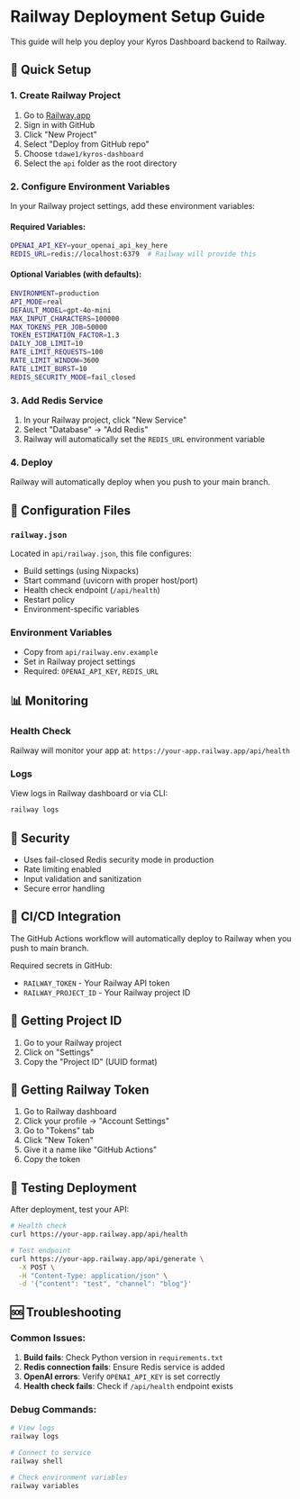 # Railway Deployment Setup Guide

This guide will help you deploy your Kyros Dashboard backend to Railway.

## 🚀 Quick Setup

### 1. Create Railway Project

1. Go to [Railway.app](https://railway.app)
2. Sign in with GitHub
3. Click "New Project"
4. Select "Deploy from GitHub repo"
5. Choose `tdawe1/kyros-dashboard`
6. Select the `api` folder as the root directory

### 2. Configure Environment Variables

In your Railway project settings, add these environment variables:

#### Required Variables:
```bash
OPENAI_API_KEY=your_openai_api_key_here
REDIS_URL=redis://localhost:6379  # Railway will provide this
```

#### Optional Variables (with defaults):
```bash
ENVIRONMENT=production
API_MODE=real
DEFAULT_MODEL=gpt-4o-mini
MAX_INPUT_CHARACTERS=100000
MAX_TOKENS_PER_JOB=50000
TOKEN_ESTIMATION_FACTOR=1.3
DAILY_JOB_LIMIT=10
RATE_LIMIT_REQUESTS=100
RATE_LIMIT_WINDOW=3600
RATE_LIMIT_BURST=10
REDIS_SECURITY_MODE=fail_closed
```

### 3. Add Redis Service

1. In your Railway project, click "New Service"
2. Select "Database" → "Add Redis"
3. Railway will automatically set the `REDIS_URL` environment variable

### 4. Deploy

Railway will automatically deploy when you push to your main branch.

## 🔧 Configuration Files

### `railway.json`
Located in `api/railway.json`, this file configures:
- Build settings (using Nixpacks)
- Start command (uvicorn with proper host/port)
- Health check endpoint (`/api/health`)
- Restart policy
- Environment-specific variables

### Environment Variables
- Copy from `api/railway.env.example`
- Set in Railway project settings
- Required: `OPENAI_API_KEY`, `REDIS_URL`

## 📊 Monitoring

### Health Check
Railway will monitor your app at: `https://your-app.railway.app/api/health`

### Logs
View logs in Railway dashboard or via CLI:
```bash
railway logs
```

## 🔐 Security

- Uses fail-closed Redis security mode in production
- Rate limiting enabled
- Input validation and sanitization
- Secure error handling

## 🚀 CI/CD Integration

The GitHub Actions workflow will automatically deploy to Railway when you push to main branch.

Required secrets in GitHub:
- `RAILWAY_TOKEN` - Your Railway API token
- `RAILWAY_PROJECT_ID` - Your Railway project ID

## 📝 Getting Project ID

1. Go to your Railway project
2. Click on "Settings"
3. Copy the "Project ID" (UUID format)

## 🔑 Getting Railway Token

1. Go to Railway dashboard
2. Click your profile → "Account Settings"
3. Go to "Tokens" tab
4. Click "New Token"
5. Give it a name like "GitHub Actions"
6. Copy the token

## 🧪 Testing Deployment

After deployment, test your API:

```bash
# Health check
curl https://your-app.railway.app/api/health

# Test endpoint
curl https://your-app.railway.app/api/generate \
  -X POST \
  -H "Content-Type: application/json" \
  -d '{"content": "test", "channel": "blog"}'
```

## 🆘 Troubleshooting

### Common Issues:

1. **Build fails**: Check Python version in `requirements.txt`
2. **Redis connection fails**: Ensure Redis service is added
3. **OpenAI errors**: Verify `OPENAI_API_KEY` is set correctly
4. **Health check fails**: Check if `/api/health` endpoint exists

### Debug Commands:
```bash
# View logs
railway logs

# Connect to service
railway shell

# Check environment variables
railway variables
```
